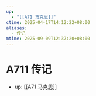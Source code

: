 ```yaml
---
up:
  - "[[A71 马克思]]"
ctime: 2025-04-17T14:12:22+08:00
aliases:
  - 传记
mtime: 2025-09-09T12:37:20+08:00
---
```


# A711 传记

- up: [[A71 马克思]]
